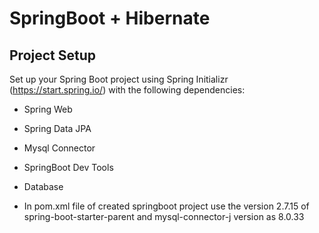 # SpringBoot + Hibernate
 
## Project Setup
Set up your Spring Boot project using Spring Initializr (https://start.spring.io/) with the following dependencies:

- Spring Web
- Spring Data JPA
- Mysql Connector
- SpringBoot Dev Tools
- Database

- In pom.xml file of created springboot project use the version 2.7.15 of spring-boot-starter-parent and mysql-connector-j version as 8.0.33
